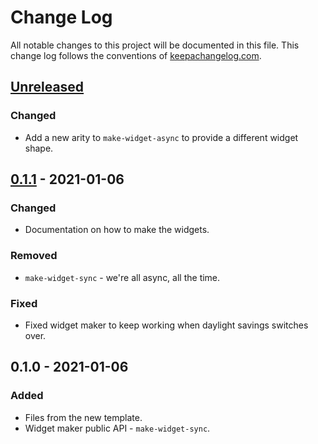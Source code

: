 # Change Log
All notable changes to this project will be documented in this file. This change log follows the conventions of [keepachangelog.com](http://keepachangelog.com/).

## [Unreleased]
### Changed
- Add a new arity to `make-widget-async` to provide a different widget shape.

## [0.1.1] - 2021-01-06
### Changed
- Documentation on how to make the widgets.

### Removed
- `make-widget-sync` - we're all async, all the time.

### Fixed
- Fixed widget maker to keep working when daylight savings switches over.

## 0.1.0 - 2021-01-06
### Added
- Files from the new template.
- Widget maker public API - `make-widget-sync`.

[Unreleased]: https://github.com/your-name/clojure_prjs/compare/0.1.1...HEAD
[0.1.1]: https://github.com/your-name/clojure_prjs/compare/0.1.0...0.1.1
